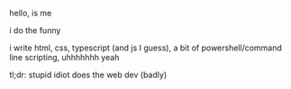 hello, is me

i do the funny

i write html, css, typescript (and js I guess), a bit of powershell/command line scripting, uhhhhhhh yeah

tl;dr: stupid idiot does the web dev (badly)

<!---
- 👋 Hi, I’m @LayneTheEpic
- 👀 I’m interested in ...
- 🌱 I’m currently learning ...
- 💞️ I’m looking to collaborate on ...
- 📫 How to reach me ...

LayneTheEpic/LayneTheEpic is a ✨ special ✨ repository because its `README.md` (this file) appears on your GitHub profile.
You can click the Preview link to take a look at your changes.
--->
